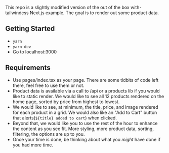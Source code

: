 This repo is a slightly modified version of the out of the box with-tailwindcss Next.js example. The goal is to render out some product data. 

## Getting Started

* `yarn`
* `yarn dev`
* Go to localhost:3000

## Requirements

* Use pages/index.tsx as your page. There are some tidbits of code left there, feel free to use them or not.
* Product data is available via a call to /api or a products lib if you would like to static render. We would like to see all 12 products rendered on the home page, sorted by price from highest to lowest.
* We would like to see, at minimum, the title, price, and image rendered for each product in a grid. We would also like an "Add to Cart" button that alerts(`${title} added to cart`) when clicked.
* Beyond that, we would like you to use the rest of the hour to enhance the content as you see fit. More styling, more product data, sorting, filtering, the options are up to you.
* Once your time is done, be thinking about what you _might_ have done if you had more time.
